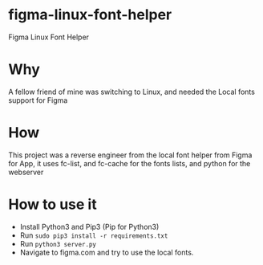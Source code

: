 # figma-linux-font-helper
Figma Linux Font Helper

# Why

A fellow friend of mine was switching to Linux, and needed the Local fonts support for Figma

# How

This project was a reverse engineer from the local font helper from Figma for App, it uses fc-list, and fc-cache for the fonts lists, and python for the webserver

# How to use it

* Install Python3 and Pip3 (Pip for Python3)
* Run `sudo pip3 install -r requirements.txt`
* Run `python3 server.py`
* Navigate to figma.com and try to use the local fonts.
